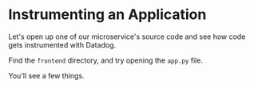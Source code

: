 # Instrumenting an Application

Let's open up one of our microservice's source code and see how code gets instrumented with Datadog.

Find the `frontend` directory, and try opening the `app.py` file.

You'll see a few things.